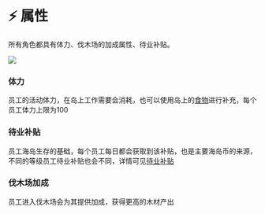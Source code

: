 # ⚡ 属性

所有角色都具有体力、伐木场的加成属性、待业补贴。

![](../.gitbook/assets/1642570444\(1\).jpg)

### 体力

&#x20;    员工的活动体力，在岛上工作需要会消耗，也可以使用岛上的[食物](hai-dao-shi-chang.md)进行补充，每个员工体力上限为100

### 待业补贴

&#x20;      员工海岛生存的基础，每个员工每日都会获取到该补贴，也是主要海岛币的来源，不同的等级员工待业补贴也会不同，详情可见[待业补贴](../zhuan/dai-ye-bu-tie.md)



### 伐木场加成

&#x20;      员工进入伐木场会为其提供加成，获得更高的木材产出

